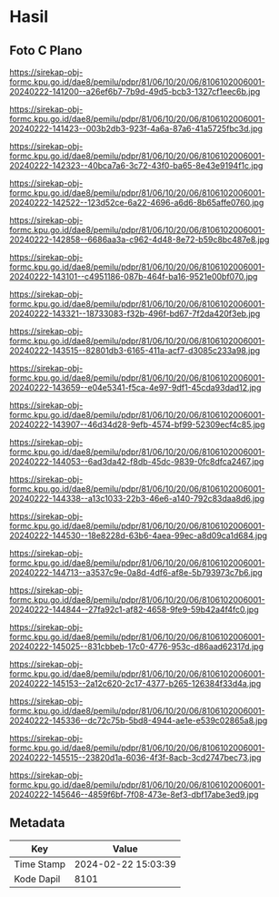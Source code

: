# Hasil

## Foto C Plano

https://sirekap-obj-formc.kpu.go.id/dae8/pemilu/pdpr/81/06/10/20/06/8106102006001-20240222-141200--a26ef6b7-7b9d-49d5-bcb3-1327cf1eec6b.jpg

https://sirekap-obj-formc.kpu.go.id/dae8/pemilu/pdpr/81/06/10/20/06/8106102006001-20240222-141423--003b2db3-923f-4a6a-87a6-41a5725fbc3d.jpg

https://sirekap-obj-formc.kpu.go.id/dae8/pemilu/pdpr/81/06/10/20/06/8106102006001-20240222-142323--40bca7a6-3c72-43f0-ba65-8e43e9194f1c.jpg

https://sirekap-obj-formc.kpu.go.id/dae8/pemilu/pdpr/81/06/10/20/06/8106102006001-20240222-142522--123d52ce-6a22-4696-a6d6-8b65affe0760.jpg

https://sirekap-obj-formc.kpu.go.id/dae8/pemilu/pdpr/81/06/10/20/06/8106102006001-20240222-142858--6686aa3a-c962-4d48-8e72-b59c8bc487e8.jpg

https://sirekap-obj-formc.kpu.go.id/dae8/pemilu/pdpr/81/06/10/20/06/8106102006001-20240222-143101--c4951186-087b-464f-ba16-9521e00bf070.jpg

https://sirekap-obj-formc.kpu.go.id/dae8/pemilu/pdpr/81/06/10/20/06/8106102006001-20240222-143321--18733083-f32b-496f-bd67-7f2da420f3eb.jpg

https://sirekap-obj-formc.kpu.go.id/dae8/pemilu/pdpr/81/06/10/20/06/8106102006001-20240222-143515--82801db3-6165-411a-acf7-d3085c233a98.jpg

https://sirekap-obj-formc.kpu.go.id/dae8/pemilu/pdpr/81/06/10/20/06/8106102006001-20240222-143659--e04e5341-f5ca-4e97-9df1-45cda93dad12.jpg

https://sirekap-obj-formc.kpu.go.id/dae8/pemilu/pdpr/81/06/10/20/06/8106102006001-20240222-143907--46d34d28-9efb-4574-bf99-52309ecf4c85.jpg

https://sirekap-obj-formc.kpu.go.id/dae8/pemilu/pdpr/81/06/10/20/06/8106102006001-20240222-144053--6ad3da42-f8db-45dc-9839-0fc8dfca2467.jpg

https://sirekap-obj-formc.kpu.go.id/dae8/pemilu/pdpr/81/06/10/20/06/8106102006001-20240222-144338--a13c1033-22b3-46e6-a140-792c83daa8d6.jpg

https://sirekap-obj-formc.kpu.go.id/dae8/pemilu/pdpr/81/06/10/20/06/8106102006001-20240222-144530--18e8228d-63b6-4aea-99ec-a8d09ca1d684.jpg

https://sirekap-obj-formc.kpu.go.id/dae8/pemilu/pdpr/81/06/10/20/06/8106102006001-20240222-144713--a3537c9e-0a8d-4df6-af8e-5b793973c7b6.jpg

https://sirekap-obj-formc.kpu.go.id/dae8/pemilu/pdpr/81/06/10/20/06/8106102006001-20240222-144844--27fa92c1-af82-4658-9fe9-59b42a4f4fc0.jpg

https://sirekap-obj-formc.kpu.go.id/dae8/pemilu/pdpr/81/06/10/20/06/8106102006001-20240222-145025--831cbbeb-17c0-4776-953c-d86aad62317d.jpg

https://sirekap-obj-formc.kpu.go.id/dae8/pemilu/pdpr/81/06/10/20/06/8106102006001-20240222-145153--2a12c620-2c17-4377-b265-126384f33d4a.jpg

https://sirekap-obj-formc.kpu.go.id/dae8/pemilu/pdpr/81/06/10/20/06/8106102006001-20240222-145336--dc72c75b-5bd8-4944-ae1e-e539c02865a8.jpg

https://sirekap-obj-formc.kpu.go.id/dae8/pemilu/pdpr/81/06/10/20/06/8106102006001-20240222-145515--23820d1a-6036-4f3f-8acb-3cd2747bec73.jpg

https://sirekap-obj-formc.kpu.go.id/dae8/pemilu/pdpr/81/06/10/20/06/8106102006001-20240222-145646--4859f6bf-7f08-473e-8ef3-dbf17abe3ed9.jpg


## Metadata

| Key        | Value               |
| ---------- | ------------------- |
| Time Stamp | 2024-02-22 15:03:39 |
| Kode Dapil | 8101                |



